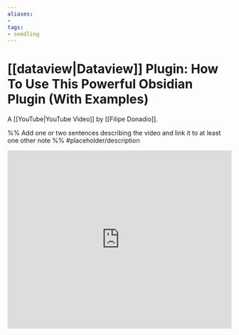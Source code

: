```yaml
---
aliases: 
- 
tags:
- seedling
---
```


# [[dataview|Dataview]] Plugin: How To Use This Powerful Obsidian Plugin (With Examples)

A [[YouTube|YouTube Video]] by [[Filipe Donadio]].

%% Add one or two sentences describing the video and link it to at least one other note %%
#placeholder/description 

<iframe width="100%" height="400px" src="https://www.youtube.com/embed/7kFEl7Ovsr8" title="YouTube video player" frameborder="0" allow="accelerometer; autoplay; clipboard-write; encrypted-media; gyroscope; picture-in-picture" allowfullscreen></iframe>